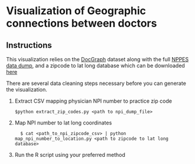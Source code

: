 # Visualization of Geographic connections between doctors

## Instructions

This visualization relies on the 
[DocGraph](http://strata.oreilly.com/2012/11/docgraph-open-social-doctor-data.html)
dataset along with the full [NPPES data dump](http://nppes.viva-it.com/NPI_Files.html), and
a zipcode to lat long database which can be downloaded [here](http://federalgovernmentzipcodes.us/)

There are several data cleaning steps necessary before you can generate the visualization.

1. Extract CSV mapping physician NPI number to practice zip code

    ```
    $python extract_zip_codes.py <path to npi_dump_file>
    ```

2. Map NPI number to lat long coordinates

    ```
      $ cat <path_to_npi_zipcode_csv> | python map_npi_number_to_location.py <path to zipcode to lat long database>
    ```

3. Run the R script using your preferred method 
    
